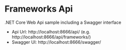 # Frameworks Api

.NET Core Web Api sample including a Swagger interface

- Api Url: http://localhost:8666/api/ (e.g. http://localhost:8666/api/frameworks/)
- Swagger UI: http://localhost:8666/swagger/
